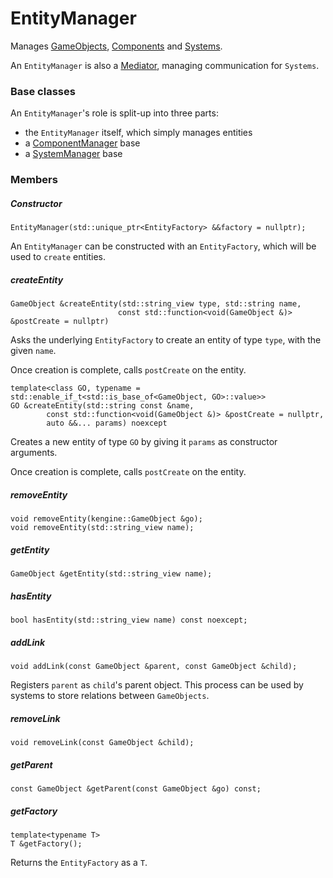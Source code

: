 # EntityManager

Manages [GameObjects](GameObject.md), [Components](Component.md) and [Systems](System.md).

An `EntityManager` is also a [Mediator](putils/mediator/README.md), managing communication for `Systems`.

### Base classes

An `EntityManager`'s role is split-up into three parts:

* the `EntityManager` itself, which simply manages entities
* a [ComponentManager](ComponentManager.md) base
* a [SystemManager](SystemManager.md) base

### Members

##### Constructor

```
EntityManager(std::unique_ptr<EntityFactory> &&factory = nullptr);
```
An `EntityManager` can be constructed with an `EntityFactory`, which will be used to `create` entities.

##### createEntity

```
GameObject &createEntity(std::string_view type, std::string name,
                        const std::function<void(GameObject &)> &postCreate = nullptr)
```

Asks the underlying `EntityFactory` to create an entity of type `type`, with the given `name`.

Once creation is complete, calls `postCreate` on the entity.

```
template<class GO, typename = std::enable_if_t<std::is_base_of<GameObject, GO>::value>>
GO &createEntity(std::string const &name,
        const std::function<void(GameObject &)> &postCreate = nullptr,
        auto &&... params) noexcept
```

Creates a new entity of type `GO` by giving it `params` as constructor arguments.

Once creation is complete, calls `postCreate` on the entity.

##### removeEntity

```
void removeEntity(kengine::GameObject &go);
void removeEntity(std::string_view name);
```

##### getEntity

```
GameObject &getEntity(std::string_view name);
```

##### hasEntity

```
bool hasEntity(std::string_view name) const noexcept;
```

##### addLink

```
void addLink(const GameObject &parent, const GameObject &child);
```

Registers `parent` as `child`'s parent object. This process can be used by systems to store relations between `GameObjects`.

##### removeLink

```
void removeLink(const GameObject &child);
```

##### getParent

```
const GameObject &getParent(const GameObject &go) const;
```

##### getFactory

```
template<typename T>
T &getFactory();
```
Returns the `EntityFactory` as a `T`.
